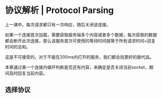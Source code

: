 # 协议解析 | Protocol Parsing

上一课中，每次请求都只有一次响应，随后关闭该连接。

如果一个连接首次加载，需要获取服务端多个内容或者多个数据，每次获取的数据都会断开此次连接，那么该服务首次可使用的等待时间就等于所有请求时间+回复时间的总和。

这是不可接受的，对于不能在200ms内打开的服务，我们都会找更好的替代品。

本章通过某一个连接内循环判断是否还有内容，来确定是否关闭当前socket，期间及时回复当前内容。

## 选择协议

